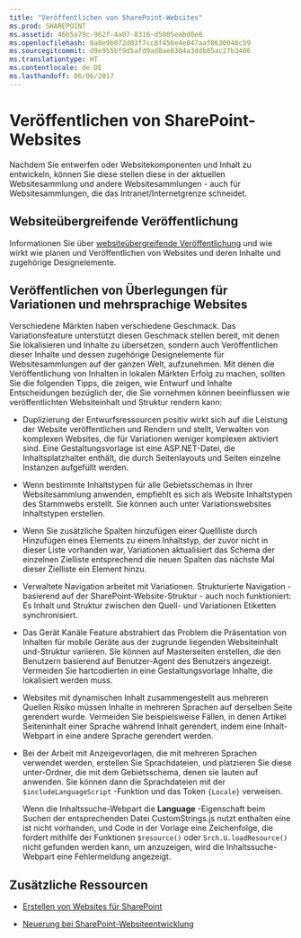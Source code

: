 ```yaml
---
title: "Veröffentlichen von SharePoint-Websites"
ms.prod: SHAREPOINT
ms.assetid: 46b5a79c-962f-4a07-8316-d5005eabd0e0
ms.openlocfilehash: 8a8e9b072d03f7cc8f456e4e047aaf8630046c59
ms.sourcegitcommit: d9e955bf9d5afd9ad8ae8304a3ddb85ac27b3406
ms.translationtype: HT
ms.contentlocale: de-DE
ms.lasthandoff: 06/06/2017
---
```

# <a name="publish-sharepoint-sites"></a>Veröffentlichen von SharePoint-Websites

Nachdem Sie entwerfen oder Websitekomponenten und Inhalt zu entwickeln, können Sie diese stellen diese in der aktuellen Websitesammlung und andere Websitesammlungen - auch für Websitesammlungen, die das Intranet/Internetgrenze schneidet.
  
    
    


## <a name="cross-site-publishing"></a>Websiteübergreifende Veröffentlichung

Informationen Sie über  [websiteübergreifende Veröffentlichung](cross-site-publishing-in-sharepoint) und wie wirkt wie planen und Veröffentlichen von Websites und deren Inhalte und zugehörige Designelemente.
  
    
    

## <a name="publishing-considerations-for-variations-and-multilingual-sites"></a>Veröffentlichen von Überlegungen für Variationen und mehrsprachige Websites

Verschiedene Märkten haben verschiedene Geschmack. Das Variationsfeature unterstützt diesen Geschmack stellen bereit, mit denen Sie lokalisieren und Inhalte zu übersetzen, sondern auch Veröffentlichen dieser Inhalte und dessen zugehörige Designelemente für Websitesammlungen auf der ganzen Welt, aufzunehmen. Mit denen die Veröffentlichung von Inhalten in lokalen Märkten Erfolg zu machen, sollten Sie die folgenden Tipps, die zeigen, wie Entwurf und Inhalte Entscheidungen bezüglich der, die Sie vornehmen können beeinflussen wie veröffentlichten Websiteinhalt und Struktur rendern kann:
  
    
    

- Duplizierung der Entwurfsressourcen positiv wirkt sich auf die Leistung der Website veröffentlichen und Rendern und stellt, Verwalten von komplexen Websites, die für Variationen weniger komplexen aktiviert sind. Eine Gestaltungsvorlage ist eine ASP.NET-Datei, die Inhaltsplatzhalter enthält, die durch Seitenlayouts und Seiten einzelne Instanzen aufgefüllt werden. 
    
  
- Wenn bestimmte Inhaltstypen für alle Gebietsschemas in Ihrer Websitesammlung anwenden, empfiehlt es sich als Website Inhaltstypen des Stammwebs erstellt. Sie können auch unter Variationswebsites Inhaltstypen erstellen. 
    
  
- Wenn Sie zusätzliche Spalten hinzufügen einer Quellliste durch Hinzufügen eines Elements zu einem Inhaltstyp, der zuvor nicht in dieser Liste vorhanden war, Variationen aktualisiert das Schema der einzelnen Zielliste entsprechend die neuen Spalten das nächste Mal dieser Zielliste ein Element hinzu. 
    
  
- Verwaltete Navigation arbeitet mit Variationen. Strukturierte Navigation - basierend auf der SharePoint-Website-Struktur - auch noch funktioniert: Es Inhalt und Struktur zwischen den Quell- und Variationen Etiketten synchronisiert. 
    
  
- Das Gerät Kanäle Feature abstrahiert das Problem die Präsentation von Inhalten für mobile Geräte aus der zugrunde liegenden Websiteinhalt und-Struktur variieren. Sie können auf Masterseiten erstellen, die den Benutzern basierend auf Benutzer-Agent des Benutzers angezeigt. Vermeiden Sie hartcodierten in eine Gestaltungsvorlage Inhalte, die lokalisiert werden muss.
    
  
- Websites mit dynamischen Inhalt zusammengestellt aus mehreren Quellen Risiko müssen Inhalte in mehreren Sprachen auf derselben Seite gerendert wurde. Vermeiden Sie beispielsweise Fällen, in denen Artikel Seiteninhalt einer Sprache während Inhalt gerendert, indem eine Inhalt-Webpart in eine andere Sprache gerendert werden. 
    
  
- Bei der Arbeit mit Anzeigevorlagen, die mit mehreren Sprachen verwendet werden, erstellen Sie Sprachdateien, und platzieren Sie diese unter-Ordner, die mit dem Gebietsschema, denen sie lauten auf anwenden. Sie können dann die Sprachdateien mit der  `$includeLanguageScript` -Funktion und das Token `{Locale}` verweisen.
    
    Wenn die Inhaltssuche-Webpart die **Language** -Eigenschaft beim Suchen der entsprechenden Datei CustomStrings.js nutzt enthalten eine ist nicht vorhanden, und Code in der Vorlage eine Zeichenfolge, die fordert mithilfe der Funktionen `$resource()` oder `Srch.U.loadResource()` nicht gefunden werden kann, um anzuzeigen, wird die Inhaltssuche-Webpart eine Fehlermeldung angezeigt.
    
  

## <a name="additional-resources"></a>Zusätzliche Ressourcen
<a name="bk_addresources"> </a>


-  [Erstellen von Websites für SharePoint](build-sites-for-sharepoint)
    
  
-  [Neuerung bei SharePoint-Websiteentwicklung](what-s-new-with-sharepoint-site-development)
    
  

